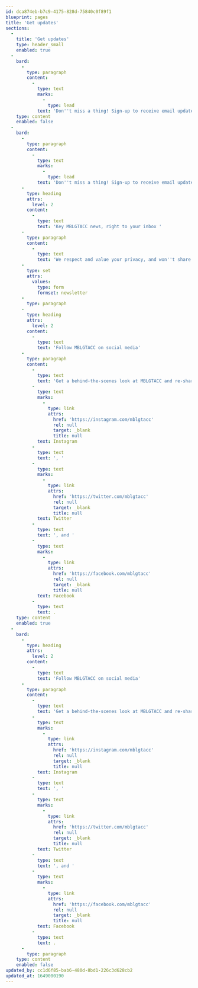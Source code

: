 ```yaml
---
id: dca874eb-b7c9-4175-828d-75840c0f89f1
blueprint: pages
title: 'Get updates'
sections:
  -
    title: 'Get updates'
    type: header_small
    enabled: true
  -
    bard:
      -
        type: paragraph
        content:
          -
            type: text
            marks:
              -
                type: lead
            text: 'Don''t miss a thing! Sign-up to receive email updates about the Midwest Bisexual Lesbian Gay Transgender Asexual College Conference, and follow us on social media.'
    type: content
    enabled: false
  -
    bard:
      -
        type: paragraph
        content:
          -
            type: text
            marks:
              -
                type: lead
            text: 'Don''t miss a thing! Sign-up to receive email updates about the Midwest Bisexual Lesbian Gay Transgender Asexual College Conference, and follow us on social media.'
      -
        type: heading
        attrs:
          level: 2
        content:
          -
            type: text
            text: 'Key MBLGTACC news, right to your inbox '
      -
        type: paragraph
        content:
          -
            type: text
            text: 'We respect and value your privacy, and won''t share your contact information with anyone without your consent. Sign up to receive email updates:'
      -
        type: set
        attrs:
          values:
            type: form
            formset: newsletter
      -
        type: paragraph
      -
        type: heading
        attrs:
          level: 2
        content:
          -
            type: text
            text: 'Follow MBLGTACC on social media'
      -
        type: paragraph
        content:
          -
            type: text
            text: 'Get a behind-the-scenes look at MBLGTACC and re-share key news and updates with your student organization, community group, and friends. Follow MBLGTACC on '
          -
            type: text
            marks:
              -
                type: link
                attrs:
                  href: 'https://instagram.com/mblgtacc'
                  rel: null
                  target: _blank
                  title: null
            text: Instagram
          -
            type: text
            text: ', '
          -
            type: text
            marks:
              -
                type: link
                attrs:
                  href: 'https://twitter.com/mblgtacc'
                  rel: null
                  target: _blank
                  title: null
            text: Twitter
          -
            type: text
            text: ', and '
          -
            type: text
            marks:
              -
                type: link
                attrs:
                  href: 'https://facebook.com/mblgtacc'
                  rel: null
                  target: _blank
                  title: null
            text: Facebook
          -
            type: text
            text: .
    type: content
    enabled: true
  -
    bard:
      -
        type: heading
        attrs:
          level: 2
        content:
          -
            type: text
            text: 'Follow MBLGTACC on social media'
      -
        type: paragraph
        content:
          -
            type: text
            text: 'Get a behind-the-scenes look at MBLGTACC and re-share key news and updates with your student organization, community group, and friends. Follow MBLGTACC on '
          -
            type: text
            marks:
              -
                type: link
                attrs:
                  href: 'https://instagram.com/mblgtacc'
                  rel: null
                  target: _blank
                  title: null
            text: Instagram
          -
            type: text
            text: ', '
          -
            type: text
            marks:
              -
                type: link
                attrs:
                  href: 'https://twitter.com/mblgtacc'
                  rel: null
                  target: _blank
                  title: null
            text: Twitter
          -
            type: text
            text: ', and '
          -
            type: text
            marks:
              -
                type: link
                attrs:
                  href: 'https://facebook.com/mblgtacc'
                  rel: null
                  target: _blank
                  title: null
            text: Facebook
          -
            type: text
            text: .
      -
        type: paragraph
    type: content
    enabled: false
updated_by: cc1d6f85-bab6-480d-8bd1-226c3d628cb2
updated_at: 1649000190
---
```

